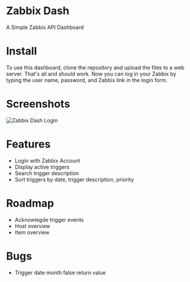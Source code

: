 # Zabbix Dash
A Simple Zabbix API Dashboard

# Install
To use this dashboard, clone the repository and upload the files to a web server.
That's all and should work.
Now you can log in your Zabbix by typing the user name, password, and Zabbix link in the login form.

# Screenshots
![Zabbix Dash Login](https://raw.githubusercontent.com/PetzJohannes/zabbix-dash/master/images/zabbix-dash-login.png)

# Features
- Login with Zabbix Account
- Display active triggers
- Search trigger description
- Sort triggers by date, trigger description, priority

# Roadmap
- Acknowlegde trigger events
- Host overview
- Item overview

# Bugs
- Trigger date month false return value